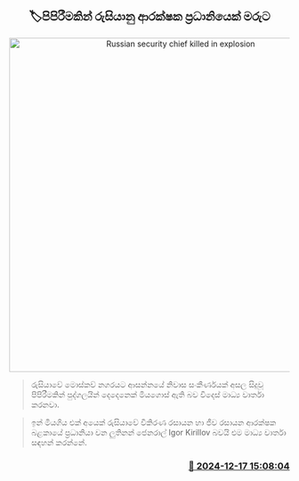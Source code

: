 <p align='center'><b><h2 align='center' title='Russian security chief killed in explosion'>🏷පිපිරීමකින් රුසියානු ආරක්ෂක ප්‍රධානියෙක් මරුට</h2></b></p>
<p align='center'><img src='https://helakuru.sgp1.cdn.digitaloceanspaces.com/esana/images/lib/rusisss.jpg' width='600' alt='Russian security chief killed in explosion'></p>

> රුසියාවේ මොස්කව් නගරයට ආසන්නයේ නිවාස සංකීර්ණයක් අසල සිදුවූ පිපිරීමකින් පුද්ගලයින් දෙදෙනෙක් මියගොස් ඇති බව විදෙස් මාධ්‍ය වාර්තා කරනවා.

> ඉන් මියගිය එක් අයෙක් රුසියාවේ විකිරණ රසායන හා ජීව රසායන ආරක්ෂක බළකායේ ප්‍රධානියා වන ලුතිනන් ජෙනරාල් Igor Kirillov බවයි එම මාධ්‍ය වාර්තා සඳහන් කරන්නේ.



<h3 align='right'><a href='https://www.helakuru.lk/esana/p/105957/'>📅 2024-12-17 15:08:04</a></h3>
